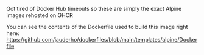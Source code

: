 
Got tired of Docker Hub timeouts so these are simply the exact Alpine images rehosted on GHCR

You can see the contents of the Dockerfile used to build this image right here: https://github.com/jauderho/dockerfiles/blob/main/templates/alpine/Dockerfile
